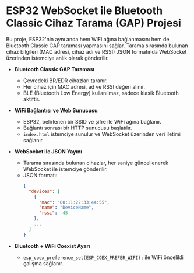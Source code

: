 # ESP32 WebSocket ile Bluetooth Classic Cihaz Tarama (GAP) Projesi

Bu proje, ESP32'nin aynı anda hem WiFi ağına bağlanmasını hem de Bluetooth Classic GAP taraması yapmasını sağlar. Tarama sırasında bulunan cihaz bilgileri (MAC adresi, cihaz adı ve RSSI) JSON formatında WebSocket üzerinden istemciye anlık olarak gönderilir.

- **Bluetooth Classic GAP Taraması**  
  - Çevredeki BR/EDR cihazları taranır.
  - Her cihaz için MAC adresi, ad ve RSSI değeri alınır.
  - BLE (Bluetooth Low Energy) kullanılmaz, sadece klasik Bluetooth aktiftir.

- **WiFi Bağlantısı ve Web Sunucusu**  
  - ESP32, belirlenen bir SSID ve şifre ile WiFi ağına bağlanır.
  - Bağlantı sonrası bir HTTP sunucusu başlatılır.
  - `index.html` istemciye sunulur ve WebSocket üzerinden veri iletimi sağlanır.

- **WebSocket ile JSON Yayını**  
  - Tarama sırasında bulunan cihazlar, her saniye güncellenerek WebSocket ile istemciye gönderilir.
  - JSON formatı:  
    ```json
    {
      "devices": [
        {
          "mac": "00:11:22:33:44:55",
          "name": "DeviceName",
          "rssi": -45
        },
        ...
      ]
    }
    ```

- **Bluetooth + WiFi Coexist Ayarı**  
  - `esp_coex_preference_set(ESP_COEX_PREFER_WIFI);` ile WiFi öncelikli çalışma sağlanır.